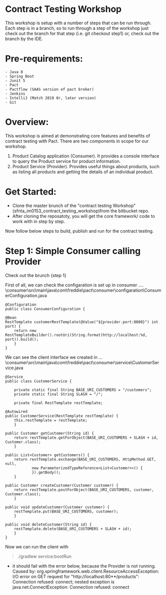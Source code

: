 # Contract Testing Workshop
This workshop is setup with a number of steps that can be run through. Each step is in a branch, so to run through a step of the workshop just check out the branch for that step (i.e. git checkout step1) or, check out the branch by the IDE.

# Pre-requirements:
    - Java 8
    - Spring Boot
    - Junit 5
    - Pact
    - Pactflow (SAAS version of pact broker)
    - Jenkins
    - IntelliJ (Match 2019 0r, later version)
    - Git

Overview:
=========
This workshop is aimed at demonstrating core features and benefits of contract testing with Pact.
There are two components in scope for our workshop.

1. Product Catalog application (Consumer). It provides a console interface to query the Product service for product information.
2. Product Service (Provider). Provides useful things about products, such as listing all products and getting the details of an individual product.


Get Started:
============
- Clone the master brunch of the "contract testing Workshop" (sfnta_im0153_contract_testing_workshop)from the bitbucket repo.
- After cloning the reposatoty, you will get the core framework/ code to work with in step by step.

Now follow below steps to build, publish and run for the contract testing.


Step 1: Simple Consumer calling Provider
=========================================
Check out the brunch {step 1}

First of all, we can check the configaration is set up in consumer ....
    \\consumer\src\main\java\com\freddie\pact\consumer\configaration\ConsumerConfiguration.java

    @Configuration
    public class ConsumerConfiguration {

    @Bean
    RestTemplate customerRestTemplate(@Value("${provider.port:8080}") int port) {
        return new RestTemplateBuilder().rootUri(String.format(http://localhost:%d, port)).build();
        }
    }

We can see the client interface we created in ...
    \\consumer\src\main\java\com\freddie\pact\consumer\service\CustomerService.java


    @Service
    public class CustomerService {

        private static final String BASE_URI_CUSTOMERS = "/customers";
        private static final String SLASH = "/";
        
        private final RestTemplate restTemplate;

    @Autowired
    public CustomerService(RestTemplate restTemplate) {
        this.restTemplate = restTemplate;
        }

    public Customer getCustomer(String id) {
        return restTemplate.getForObject(BASE_URI_CUSTOMERS + SLASH + id, Customer.class);
        }

    public List<Customer> getCustomers() {
        return restTemplate.exchange(BASE_URI_CUSTOMERS, HttpMethod.GET, null,
                new ParameterizedTypeReference<List<Customer>>() {
                }).getBody();
        }

    public Customer createCustomer(Customer customer) {
        return restTemplate.postForObject(BASE_URI_CUSTOMERS, customer, Customer.class);
        }

    public void updateCustomer(Customer customer) {
        restTemplate.put(BASE_URI_CUSTOMERS, customer);
        }

    public void deleteCustomer(String id) {
        restTemplate.delete(BASE_URI_CUSTOMERS + SLASH + id);
        }
    }
 

Now we can run the client with 
> ./gradlew service:bootRun

 - it should fail with the error below, because the Provider is not running.
Caused by: org.springframework.web.client.ResourceAccessException: I/O error on GET request for "http://localhost:80**/products": Connection refused: connect; nested exception is java.net.ConnectException: Connection refused: connect
